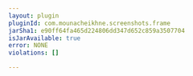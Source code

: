 ```yaml
---
layout: plugin
pluginId: com.mounacheikhne.screenshots.frame
jarSha1: e90ff64fa465d224806dd347d652c859a3507704
isJarAvailable: true
error: NONE
violations: []

---
```


